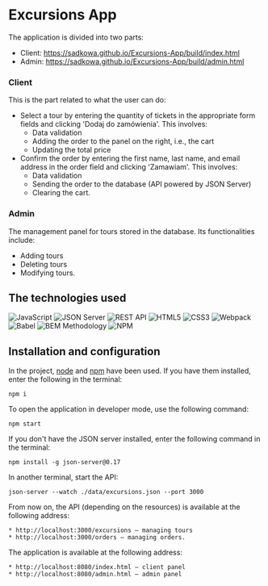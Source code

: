 # Excursions App

The application is divided into two parts:
 - Client: https://sadkowa.github.io/Excursions-App/build/index.html
 - Admin: https://sadkowa.github.io/Excursions-App/build/admin.html

### Client
This is the part related to what the user can do:

* Select a tour by entering the quantity of tickets in the appropriate form fields and clicking 'Dodaj do zamówienia'. This involves:
    * Data validation
    * Adding the order to the panel on the right, i.e., the cart
    * Updating the total price
* Confirm the order by entering the first name, last name, and email address in the order field and clicking 'Zamawiam'. This involves:
    * Data validation
    * Sending the order to the database (API powered by JSON Server)
    * Clearing the cart.

### Admin    
The management panel for tours stored in the database. Its functionalities include:

* Adding tours
* Deleting tours
* Modifying tours.

## The technologies used

![JavaScript](https://img.shields.io/badge/JavaScript-323330?style=for-the-badge&logo=javascript&logoColor=F7DF1E)
![JSON Server](https://img.shields.io/badge/JSON%20Server-6f736d?style=for-the-badge&logo=JSON&logoColor=white)
![REST API](https://img.shields.io/badge/REST%20API-4f736d?style=for-the-badge&logoColor=white)
![HTML5](https://img.shields.io/badge/HTML5-E34F26?style=for-the-badge&logo=html5&logoColor=white)
![CSS3](https://img.shields.io/badge/CSS3-1572B6?style=for-the-badge&logo=css3&logoColor=white)
![Webpack](https://img.shields.io/badge/Webpack-8DD6F9?style=for-the-badge&logo=Webpack&logoColor=white)
![Babel](https://img.shields.io/badge/Babel-F9DC3E?style=for-the-badge&logo=babel&logoColor=white)
![BEM Methodology](https://img.shields.io/badge/BEM%20Methodology-29BDfD?style=for-the-badge&logo=BEM&logoColor=white)
![NPM](https://img.shields.io/badge/NPM-CB3837?style=for-the-badge&logo=npm&logoColor=white)

## Installation and configuration

In the project, [node](https://nodejs.org/en/) and [npm](https://www.npmjs.com/) have been used. If you have them installed, enter the following in the terminal:

````
npm i
````

To open the application in developer mode, use the following command:

````
npm start
````

If you don't have the JSON server installed, enter the following command in the terminal:

```
npm install -g json-server@0.17
```

In another terminal, start the API:

```
json-server --watch ./data/excursions.json --port 3000
```

From now on, the API (depending on the resources) is available at the following address:

````
* http://localhost:3000/excursions – managing tours
* http://localhost:3000/orders – managing orders.
````

The application is available at the following address: 

````
* http://localhost:8080/index.html – client panel  
* http://localhost:8080/admin.html – admin panel
`````